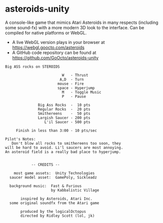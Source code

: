 # asteroids-unity

A console-like game that mimics Atari Asteroids in many respects (including some sound-fx) with a more modern 3D look to the interface.
Can be compiled for native platforms or WebGL.

- A live WebGL version plays in your browser at https://webgl.goocto.com/asteroids
- A GitHub code repository can be found at https://github.com/GoOcto/asteroids-unity



```
Big ASS rocks on STEROIDS

                          W   - Thrust
                         A,D  - Turn
                        mouse - Fire
                        space - Hyperjump
                          M   - Toggle Music
                          P   - Pause

               Big Ass Rocks  -  10 pts
               Regular Rocks  -  20 pts
               Smithereens    -  50 pts
               Largish Saucer - 200 pts
                  L'il Saucer - 500 pts

     Finish in less than 3:00 - 10 pts/sec

Pilot's Notes:
   Don't blow all rocks to smithereens too soon, they
will be hard to avoid. Li'l saucers are most annoying.
An asteroid field is a really bad place to hyperjump.


            -- CREDITS --

    most game assets:  Unity Technologies
  saucer model asset:  GamePoly, Sickleadz

  background music:  Fast & Furious
                     by Kabbalistic Village

       inspired by Asteroids, Atari Inc.
  some original soundfx from the Atari game

       produced by the logicalOctopus
       directed by Ridley Scott (lol, jk)
```
